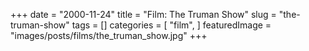 +++
date = "2000-11-24"
title = "Film: The Truman Show"
slug = "the-truman-show"
tags = []
categories = [
    "film",
]
featuredImage = "images/posts/films/the_truman_show.jpg"
+++

